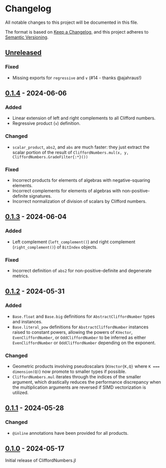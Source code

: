 # Changelog

All notable changes to this project will be documented in this file.

The format is based on [Keep a Changelog](https://keepachangelog.com/en/1.0.0/), and this project
adheres to [Semantic Versioning](https://semver.org/spec/v2.0.0.html).

## [Unreleased]

### Fixed
  - Missing exports for `regressive` and `∨` (#14 - thanks @ajahraus!)

## [0.1.4] - 2024-06-06

### Added
  - Linear extension of left and right complements to all Clifford numbers.
  - Regressive product (`∨`) definition.

### Changed
  - `scalar_product`, `abs2`, and `abs` are much faster: they just extract the scalar portion of
    the result of `CliffordNumbers.mul(x, y, CliffordNumbers.GradeFilter{:*}())`

### Fixed
  - Incorrect products for elements of algebras with negative-squaring elements.
  - Incorrect complements for elements of algebras with non-positive-definite signatures.
  - Incorrect normalization of division of scalars by Clifford numbers.

## [0.1.3] - 2024-06-04

### Added
  - Left complement (`left_complement()`) and right complement (`right_complement()`) of `BitIndex`
    objects.

### Fixed
  - Incorrect definition of `abs2` for non-positive-definite and degenerate metrics.

## [0.1.2] - 2024-05-31

### Added
  - `Base.float` and `Base.big` definitions for `AbstractCliffordNumber` types and instances.
  - `Base.literal_pow` definitions for `AbstractCliffordNumber` instances raised to constant powers,
    allowing the powers of `KVector`, `EvenCliffordNumber`, or `OddCliffordNumber` to be inferred
    as either `EvenCliffordNumber` or `OddCliffordNumber` depending on the exponent.

### Changed
  - Geometric products involving pseudoscalars (`KVector{K,Q}` where `K === dimension(Q)`) now
    promote to smaller types if possible.
  - `CliffordNumbers.mul` iterates through the indices of the smaller argument, which drastically
    reduces the performance discrepancy when the multiplication arguments are reversed if SIMD
    vectorization is utilized.

## [0.1.1] - 2024-05-28

### Changed
  - `@inline` annotations have been provided for all products.

## [0.1.0] - 2024-05-17

Initial release of CliffordNumbers.jl

[Unreleased]: https://github.com/brainandforce/CliffordNumbers.jl
[0.1.4]: https://github.com/brainandforce/CliffordNumbers.jl/releases/tag/v0.1.4
[0.1.3]: https://github.com/brainandforce/CliffordNumbers.jl/releases/tag/v0.1.3
[0.1.2]: https://github.com/brainandforce/CliffordNumbers.jl/releases/tag/v0.1.2
[0.1.1]: https://github.com/brainandforce/CliffordNumbers.jl/releases/tag/v0.1.1
[0.1.0]: https://github.com/brainandforce/CliffordNumbers.jl/releases/tag/v0.1.0
